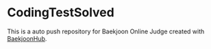 # CodingTestSolved
This is a auto push repository for Baekjoon Online Judge created with [BaekjoonHub](https://github.com/BaekjoonHub/BaekjoonHub).
